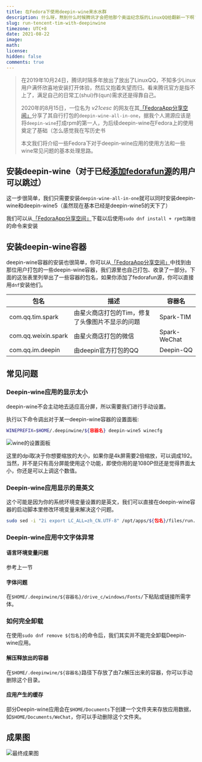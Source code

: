 ```yaml
---
title: 在Fedora下使用deepin-wine来水水群
description: 什么呀，熬到什么时候腾讯才会把他那个奥运纪念版的LinuxQQ给翻新一下啊？
slug: run-tencent-tim-with-deepinwine
timezone: UTC+8
date: 2021-08-22
image:
math:
license:
hidden: false
comments: true
---
```


> 在2019年10月24日，腾讯时隔多年放出了放出了LinuxQQ，不知多少Linux用户满怀欣喜地安装打开体验，然后又抱着失望而归。看来腾讯官方是指不上了，满足自己的日常工(shui)作(qun)需求还是得靠自己。
>
> 2020年的8月15日，一位名为 *v21cesc* 的网友在其[「FedoraApp分享空间」](http://v21cesc.ys168.com/)分享了其自行打包的`deepin-wine-all-in-one`，据我个人溯源应该是将`deepin-wine`打成rpm的第一人，为后续deepin-wine在Fedora上的使用奠定了基础（怎么感觉我在写历史书
>
> 本文我们将介绍一些Fedora下对于deepin-wine应用的使用方法和一些wine常见问题的基本处理思路。

## 安装deepin-wine（对于已经[添加fedorafun源](https://fedora.fun/p/fedora-fun-repo/)的用户可以跳过）

这一步很简单，我们只需要安装`deepin-wine-all-in-one`就可以同时安装deepin-wine和deepin-wine5（虽然现在基本已经是deepin-wine5的天下了）

我们可以从[「FedoraApp分享空间」](http://v21cesc.ys168.com/)下载以后使用`sudo dnf install + rpm包路径`的命令来安装

## 安装deepin-wine容器

deepin-wine容器的安装也很简单，你可以从[「FedoraApp分享空间」](http://v21cesc.ys168.com/)中找到由那位用户打包的一些deepin-wine容器，我们源里也自己打包、收录了一部分。下面的这张表里列举出了一些容器的包名，如果你添加了fedorafun源，你可以直接用`dnf`安装他们。

| 包名                | 描述                                            | 容器名       |
| ------------------- | ----------------------------------------------- | ------------ |
| com.qq.tim.spark    | 由星火商店打包的Tim，修复了头像图片不显示的问题 | Spark-TIM    |
| com.qq.weixin.spark | 由星火商店打包的微信                            | Spark-WeChat |
| com.qq.im.deepin    | 由deepin官方打包的QQ                            | Deepin-QQ    |

## 常见问题

### Deepin-wine应用的显示太小

deepin-wine不会主动地去适应高分屏，所以需要我们进行手动设置。

执行以下命令调出对于某一deepin-wine容器的设置面板:

```bash
WINEPREFIX=$HOME/.deepinwine/${容器名} deepin-wine5 winecfg
```

![wine的设置面板](https://pp1.edgepic.com/2021/08/23/498d90823030009.png)

这里的dpi取决于你想要缩放的大小，如果你是4k屏需要2倍缩放，可以调成192。当然，并不是只有高分屏能使用这个功能，即使你用的是1080P但还是觉得界面太小，你还是可以上调这个数值。

### Deepin-wine应用显示的是英文

这个可能是因为你的系统环境变量设置的是英文，我们可以直接在deepin-wine容器的启动脚本里修改环境变量来解决这个问题。

```bash
sudo sed -i "2i export LC_ALL=zh_CN.UTF-8" /opt/apps/${包名}/files/run.sh
```

### Deepin-wine应用中文字体异常

#### 语言环境变量问题

参考上一节

#### 字体问题

在`$HOME/.deepinwine/${容器名}/drive_c/windows/Fonts/`下粘贴或链接所需字体。

### 如何完全卸载

在使用`sudo dnf remove ${包名}`的命令后，我们其实并不能完全卸载Deepin-wine应用。

#### 解压释放出的容器

在`$HOME/.deepinwine/${容器名}`路径下存放了由7z解压出来的容器，你可以手动删除这个目录。

#### 应用产生的缓存

部分Deepin-wine应用会在`$HOME/Documents`下创建一个文件夹来存放应用数据，如`$HOME/Documents/WeChat`，你可以手动删除这个文件夹。

## 成果图

![最终成果图](https://pp1.edgepic.com/2021/08/23/637ca0823033647.png)
